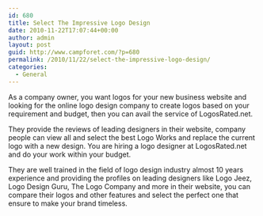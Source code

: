 ```yaml
---
id: 680
title: Select The Impressive Logo Design
date: 2010-11-22T17:07:44+00:00
author: admin
layout: post
guid: http://www.campforet.com/?p=680
permalink: /2010/11/22/select-the-impressive-logo-design/
categories:
  - General
---
```

As a company owner, you want logos for your new business website and looking for the online logo design company to create logos based on your requirement and budget, then you can avail the service of LogosRated.net.

They provide the reviews of leading designers in their website, company people can view all and select the best Logo Works and replace the current logo with a new design. You are hiring a logo designer at LogosRated.net and do your work within your budget.

They are well trained in the field of logo design industry almost 10 years experience and providing the profiles on leading designers like Logo Jeez, Logo Design Guru, The Logo Company and more in their website, you can compare their logos and other features and select the perfect one that ensure to make your brand timeless.